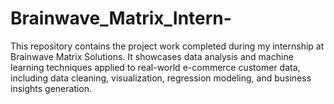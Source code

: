 # Brainwave_Matrix_Intern-
This repository contains the project work completed during my internship at Brainwave Matrix Solutions. It showcases data analysis and machine learning techniques applied to real-world e-commerce customer data, including data cleaning, visualization, regression modeling, and business insights generation.
